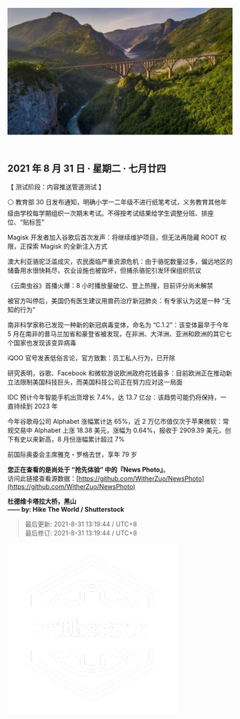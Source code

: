 <header>  

![News Photo | 半日刊](ref/photo.jpg)  

</header>

<section>  

## 2021 年 8 月 31 日 · 星期二 · 七月廿四  

【 测试阶段：内容推送管道测试 】  

⚪ 教育部 30 日发布通知，明确小学一二年级不进行纸笔考试，义务教育其他年级由学校每学期组织一次期末考试。不得按考试结果给学生调整分班、排座位、“贴标签”  

Magisk 开发者加入谷歌后首次发声：将继续维护项目，但无法再隐藏 ROOT 权限，正探索 Magisk 的全新注入方式  

澳大利亚骆驼泛滥成灾，农民面临严重资源危机：由于骆驼数量过多，偏远地区的储备用水很快耗尽，农业设施也被毁坏，但捕杀骆驼引发环保组织抗议  

《云南虫谷》首播火爆：8 小时播放量破亿、登上热搜，目前评分尚未解禁   

被官方叫停后，美国仍有医生建议用兽药治疗新冠肺炎：有专家认为这是一种 “无知的行为”  

南非科学家称已发现一种新的新冠病毒变体，命名为 “C.1.2”：该变体最早于今年 5 月在南非的普马兰加省和豪登省被发现，在非洲、大洋洲、亚洲和欧洲的其它七个国家也发现该变异病毒  

iQOO 官号发表低俗言论，官方致歉：员工私人行为，已开除  

研究表明，谷歌、Facebook 和微软游说欧洲政府花钱最多：目前欧洲正在推动新立法限制美国科技巨头，而美国科技公司正在努力应对这一局面  

IDC 预计今年智能手机出货增长 7.4%，达 13.7 亿台：该趋势可能仍将保持，一直持续到 2023 年  

今年谷歌母公司 Alphabet 涨幅累计达 65%，近 2 万亿市值仅次于苹果微软：常规交易中 Alphabet 上涨 18.38 美元，涨幅为 0.64%，报收于 2909.39 美元，创下有史以来新高，8 月份涨幅累计超过 7%  

前国际奥委会主席雅克・罗格去世，享年 79 岁  

</section>  

<footer>  

**您正在查看的是尚处于 “抢先体验” 中的『News Photo』**。  
访问此链接查看源数据：[https://github.com/WitherZuo/NewsPhoto](https://github.com/WitherZuo/NewsPhoto)  

**杜德维卡塔拉大桥，黑山**  
**—— by: Hike The World / Shutterstock** 

> 最后更新: 2021-8-31 13:19:44 / UTC+8  
> 最后修订: 2021-8-31 13:19:44 / UTC+8  

![watermark](ref/avatar-normal-new.png "watermark")  

</footer>  

<script src="ref/bundle.js"></script>
